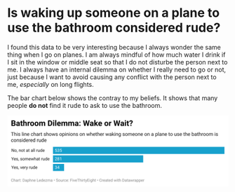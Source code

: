 # Is waking up someone on a plane to use the bathroom considered rude?


I found this data to be very interesting because I always wonder the same thing when I go on planes. I am always mindful of how much water I drink if I sit in the window or middle seat so that I do not disturbe the person next to me. I always have an  internal dilemma on whether I really need to go or not, just because I want to avoid causing any conflict with the person next to me, *especially* on long flights. 

The bar chart below shows the contray to my beliefs. It shows that many people **do not** find it rude to ask to use the bathroom. 

![This is the bar chart that I made, showing people's responses](7Ua1i-bathroom-dilemma-wake-or-wait-.png)
